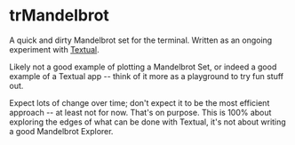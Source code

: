 # trMandelbrot

A quick and dirty Mandelbrot set for the terminal. Written as an ongoing
experiment with [Textual](https://textual.textualize.io/).

Likely not a good example of plotting a Mandelbrot Set, or indeed a good
example of a Textual app -- think of it more as a playground to try fun
stuff out.

Expect lots of change over time; don't expect it to be the most efficient
approach -- at least not for now. That's on purpose. This is 100% about
exploring the edges of what can be done with Textual, it's not about writing
a good Mandelbrot Explorer.

[//]: # (README.md ends here)
